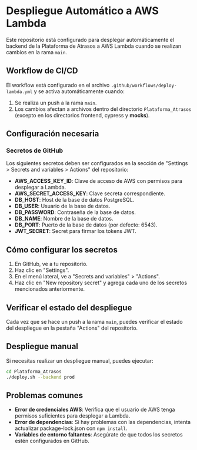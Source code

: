 # Despliegue Automático a AWS Lambda

Este repositorio está configurado para desplegar automáticamente el backend de la Plataforma de Atrasos a AWS Lambda cuando se realizan cambios en la rama `main`.

## Workflow de CI/CD

El workflow está configurado en el archivo `.github/workflows/deploy-lambda.yml` y se activa automáticamente cuando:

1. Se realiza un push a la rama `main`.
2. Los cambios afectan a archivos dentro del directorio `Plataforma_Atrasos` (excepto en los directorios frontend, cypress y __mocks__).

## Configuración necesaria

### Secretos de GitHub

Los siguientes secretos deben ser configurados en la sección de "Settings > Secrets and variables > Actions" del repositorio:

- **AWS_ACCESS_KEY_ID**: Clave de acceso de AWS con permisos para desplegar a Lambda.
- **AWS_SECRET_ACCESS_KEY**: Clave secreta correspondiente.
- **DB_HOST**: Host de la base de datos PostgreSQL.
- **DB_USER**: Usuario de la base de datos.
- **DB_PASSWORD**: Contraseña de la base de datos.
- **DB_NAME**: Nombre de la base de datos.
- **DB_PORT**: Puerto de la base de datos (por defecto: 6543).
- **JWT_SECRET**: Secret para firmar los tokens JWT.

## Cómo configurar los secretos

1. En GitHub, ve a tu repositorio.
2. Haz clic en "Settings".
3. En el menú lateral, ve a "Secrets and variables" > "Actions".
4. Haz clic en "New repository secret" y agrega cada uno de los secretos mencionados anteriormente.

## Verificar el estado del despliegue

Cada vez que se hace un push a la rama `main`, puedes verificar el estado del despliegue en la pestaña "Actions" del repositorio.

## Despliegue manual

Si necesitas realizar un despliegue manual, puedes ejecutar:

```bash
cd Plataforma_Atrasos
./deploy.sh --backend prod
```

## Problemas comunes

- **Error de credenciales AWS**: Verifica que el usuario de AWS tenga permisos suficientes para desplegar a Lambda.
- **Error de dependencias**: Si hay problemas con las dependencias, intenta actualizar package-lock.json con `npm install`.
- **Variables de entorno faltantes**: Asegúrate de que todos los secretos estén configurados en GitHub. 
